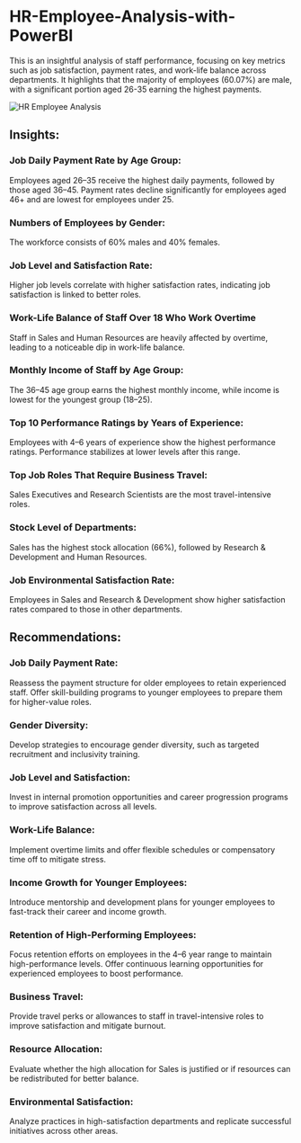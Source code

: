 # HR-Employee-Analysis-with-PowerBI
This is an insightful analysis of staff performance, focusing on key metrics such as job satisfaction, payment rates, and work-life balance across departments. It highlights that the majority of employees (60.07%) are male, with a significant portion aged 26-35 earning the highest payments.

![HR Employee Analysis](https://github.com/user-attachments/assets/a8ac9d00-093a-4d53-a502-e433fda3135f)

## Insights:

### Job Daily Payment Rate by Age Group:
Employees aged 26–35 receive the highest daily payments, followed by those aged 36–45.
Payment rates decline significantly for employees aged 46+ and are lowest for employees under 25.

### Numbers of Employees by Gender:
The workforce consists of 60% males and 40% females.

### Job Level and Satisfaction Rate:
Higher job levels correlate with higher satisfaction rates, indicating job satisfaction is linked to better roles.

### Work-Life Balance of Staff Over 18 Who Work Overtime
Staff in Sales and Human Resources are heavily affected by overtime, leading to a noticeable dip in work-life balance.

### Monthly Income of Staff by Age Group:
The 36–45 age group earns the highest monthly income, while income is lowest for the youngest group (18–25).

### Top 10 Performance Ratings by Years of Experience:
Employees with 4–6 years of experience show the highest performance ratings. Performance stabilizes at lower levels after this range.

### Top Job Roles That Require Business Travel:
Sales Executives and Research Scientists are the most travel-intensive roles.

### Stock Level of Departments:
Sales has the highest stock allocation (66%), followed by Research & Development and Human Resources.

### Job Environmental Satisfaction Rate:
Employees in Sales and Research & Development show higher satisfaction rates compared to those in other departments.


## Recommendations:

### Job Daily Payment Rate:
Reassess the payment structure for older employees to retain experienced staff.
Offer skill-building programs to younger employees to prepare them for higher-value roles.

### Gender Diversity:
Develop strategies to encourage gender diversity, such as targeted recruitment and inclusivity training.

### Job Level and Satisfaction:
Invest in internal promotion opportunities and career progression programs to improve satisfaction across all levels.

### Work-Life Balance:
Implement overtime limits and offer flexible schedules or compensatory time off to mitigate stress.

### Income Growth for Younger Employees:
Introduce mentorship and development plans for younger employees to fast-track their career and income growth.

### Retention of High-Performing Employees:
Focus retention efforts on employees in the 4–6 year range to maintain high-performance levels.
Offer continuous learning opportunities for experienced employees to boost performance.

### Business Travel:
Provide travel perks or allowances to staff in travel-intensive roles to improve satisfaction and mitigate burnout.

### Resource Allocation:
Evaluate whether the high allocation for Sales is justified or if resources can be redistributed for better balance.

### Environmental Satisfaction:
Analyze practices in high-satisfaction departments and replicate successful initiatives across other areas.
